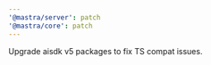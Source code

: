 ```yaml
---
'@mastra/server': patch
'@mastra/core': patch
---
```


Upgrade aisdk v5 packages to fix TS compat issues.
